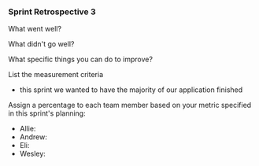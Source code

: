 ### Sprint Retrospective 3
What went well?
 
What didn't go well?
 
What specific things you can do to improve?

List the measurement criteria
- this sprint we wanted to have the majority of our application finished

Assign a percentage to each team member based on your metric specified in this sprint's planning: 
- Allie: 
- Andrew: 
- Eli: 
- Wesley: 